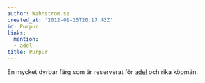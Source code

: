 ```yaml
---
author: Wahnstrom.se
created_at: '2012-01-25T20:17:43Z'
id: Purpur
links:
  mention:
  - adel
title: Purpur
---
```


En mycket dyrbar färg som är reserverat för [adel] och rika köpmän.

  [adel]: adel